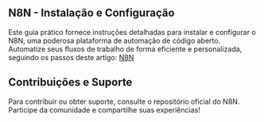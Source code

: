 ## N8N - Instalação e Configuração

Este guia prático fornece instruções detalhadas para instalar e configurar o N8N, uma poderosa plataforma de automação de código aberto. Automatize seus fluxos de trabalho de forma eficiente e personalizada, seguindo os passos deste artigo:
[N8N](https://www.linkedin.com/pulse/instalando-e-configurando-o-n8n-roberta-soliman-zelyf/?trackingId=vOpxmZoGT7WOaKNNPsJOTw==)
## Contribuições e Suporte
Para contribuir ou obter suporte, consulte o repositório oficial do N8N. Participe da comunidade e compartilhe suas experiências!